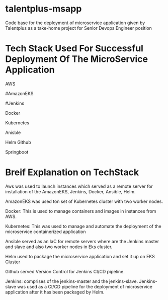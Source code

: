 # talentplus-msapp
Code base for the deployment of microservice application given by Talentplus as a take-home project for Senior Devops Engineer position



# Tech Stack Used For Successful Deployment Of The MicroService Application
AWS

#AmazonEKS

#Jenkins

Docker

Kubernetes

Anisble

Helm
Github

Springboot



# Breif Explanation on TechStack
Aws was used to launch instances which served as a remote server for installation of the AmazonEKS, Jenkins, Docker, Ansible, Helm.

AmazonEKS was used ton set of Kubernetes cluster with two worker nodes.

Docker: This is used to manage containers and images in instances from AWS.

Kubernetes: This was used to manage and automate the deployment of the microservice containerized application

Ansible served as an IaC for remote servers where are the Jenkins master and slave and also two worker nodes in Eks cluster.

Helm used to package the microservice application and set it up on EKS Cluster

Github served Version Control for Jenkins CI/CD pipeline.

Jenkins: comprises of the jenkins-master and the jenkins-slave. Jenkins-slave was used as a CI/CD pipeline for the deployment of microservice application after it has been packaged by Helm.
